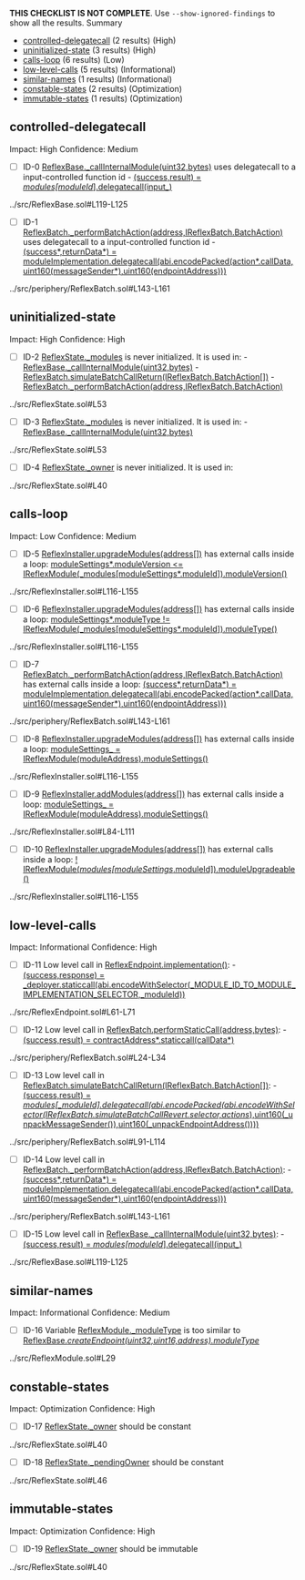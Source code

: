 **THIS CHECKLIST IS NOT COMPLETE**. Use `--show-ignored-findings` to show all the results.
Summary

- [controlled-delegatecall](#controlled-delegatecall) (2 results) (High)
- [uninitialized-state](#uninitialized-state) (3 results) (High)
- [calls-loop](#calls-loop) (6 results) (Low)
- [low-level-calls](#low-level-calls) (5 results) (Informational)
- [similar-names](#similar-names) (1 results) (Informational)
- [constable-states](#constable-states) (2 results) (Optimization)
- [immutable-states](#immutable-states) (1 results) (Optimization)

## controlled-delegatecall

Impact: High
Confidence: Medium

- [ ] ID-0
      [ReflexBase.\_callInternalModule(uint32,bytes)](../src/ReflexBase.sol#L119-L125) uses delegatecall to a input-controlled function id - [(success,result) = _modules[moduleId_].delegatecall(input\_)](../src/ReflexBase.sol#L120)

../src/ReflexBase.sol#L119-L125

- [ ] ID-1
      [ReflexBatch.\_performBatchAction(address,IReflexBatch.BatchAction)](../src/periphery/ReflexBatch.sol#L143-L161) uses delegatecall to a input-controlled function id - [(success*,returnData*) = moduleImplementation.delegatecall(abi.encodePacked(action*.callData,uint160(messageSender*),uint160(endpointAddress)))](../src/periphery/ReflexBatch.sol#L158-L160)

../src/periphery/ReflexBatch.sol#L143-L161

## uninitialized-state

Impact: High
Confidence: High

- [ ] ID-2
      [ReflexState.\_modules](../src/ReflexState.sol#L53) is never initialized. It is used in: - [ReflexBase.\_callInternalModule(uint32,bytes)](../src/ReflexBase.sol#L119-L125) - [ReflexBatch.simulateBatchCallReturn(IReflexBatch.BatchAction[])](../src/periphery/ReflexBatch.sol#L91-L114) - [ReflexBatch.\_performBatchAction(address,IReflexBatch.BatchAction)](../src/periphery/ReflexBatch.sol#L143-L161)

../src/ReflexState.sol#L53

- [ ] ID-3
      [ReflexState.\_modules](../src/ReflexState.sol#L53) is never initialized. It is used in: - [ReflexBase.\_callInternalModule(uint32,bytes)](../src/ReflexBase.sol#L119-L125)

../src/ReflexState.sol#L53

- [ ] ID-4
      [ReflexState.\_owner](../src/ReflexState.sol#L40) is never initialized. It is used in:

../src/ReflexState.sol#L40

## calls-loop

Impact: Low
Confidence: Medium

- [ ] ID-5
      [ReflexInstaller.upgradeModules(address[])](../src/ReflexInstaller.sol#L116-L155) has external calls inside a loop: [moduleSettings*.moduleVersion <= IReflexModule(\_modules[moduleSettings*.moduleId]).moduleVersion()](../src/ReflexInstaller.sol#L132)

../src/ReflexInstaller.sol#L116-L155

- [ ] ID-6
      [ReflexInstaller.upgradeModules(address[])](../src/ReflexInstaller.sol#L116-L155) has external calls inside a loop: [moduleSettings*.moduleType != IReflexModule(\_modules[moduleSettings*.moduleId]).moduleType()](../src/ReflexInstaller.sol#L136)

../src/ReflexInstaller.sol#L116-L155

- [ ] ID-7
      [ReflexBatch.\_performBatchAction(address,IReflexBatch.BatchAction)](../src/periphery/ReflexBatch.sol#L143-L161) has external calls inside a loop: [(success*,returnData*) = moduleImplementation.delegatecall(abi.encodePacked(action*.callData,uint160(messageSender*),uint160(endpointAddress)))](../src/periphery/ReflexBatch.sol#L158-L160)

../src/periphery/ReflexBatch.sol#L143-L161

- [ ] ID-8
      [ReflexInstaller.upgradeModules(address[])](../src/ReflexInstaller.sol#L116-L155) has external calls inside a loop: [moduleSettings\_ = IReflexModule(moduleAddress).moduleSettings()](../src/ReflexInstaller.sol#L122)

../src/ReflexInstaller.sol#L116-L155

- [ ] ID-9
      [ReflexInstaller.addModules(address[])](../src/ReflexInstaller.sol#L84-L111) has external calls inside a loop: [moduleSettings\_ = IReflexModule(moduleAddress).moduleSettings()](../src/ReflexInstaller.sol#L90)

../src/ReflexInstaller.sol#L84-L111

- [ ] ID-10
      [ReflexInstaller.upgradeModules(address[])](../src/ReflexInstaller.sol#L116-L155) has external calls inside a loop: [! IReflexModule(_modules[moduleSettings_.moduleId]).moduleUpgradeable()](../src/ReflexInstaller.sol#L128)

../src/ReflexInstaller.sol#L116-L155

## low-level-calls

Impact: Informational
Confidence: High

- [ ] ID-11
      Low level call in [ReflexEndpoint.implementation()](../src/ReflexEndpoint.sol#L61-L71): - [(success,response) = \_deployer.staticcall(abi.encodeWithSelector(\_MODULE_ID_TO_MODULE_IMPLEMENTATION_SELECTOR,\_moduleId))](../src/ReflexEndpoint.sol#L62-L64)

../src/ReflexEndpoint.sol#L61-L71

- [ ] ID-12
      Low level call in [ReflexBatch.performStaticCall(address,bytes)](../src/periphery/ReflexBatch.sol#L24-L34): - [(success,result) = contractAddress*.staticcall(callData*)](../src/periphery/ReflexBatch.sol#L27)

../src/periphery/ReflexBatch.sol#L24-L34

- [ ] ID-13
      Low level call in [ReflexBatch.simulateBatchCallReturn(IReflexBatch.BatchAction[])](../src/periphery/ReflexBatch.sol#L91-L114): - [(success,result) = _modules[\_moduleId].delegatecall(abi.encodePacked(abi.encodeWithSelector(IReflexBatch.simulateBatchCallRevert.selector,actions_),uint160(\_unpackMessageSender()),uint160(\_unpackEndpointAddress())))](../src/periphery/ReflexBatch.sol#L97-L103)

../src/periphery/ReflexBatch.sol#L91-L114

- [ ] ID-14
      Low level call in [ReflexBatch.\_performBatchAction(address,IReflexBatch.BatchAction)](../src/periphery/ReflexBatch.sol#L143-L161): - [(success*,returnData*) = moduleImplementation.delegatecall(abi.encodePacked(action*.callData,uint160(messageSender*),uint160(endpointAddress)))](../src/periphery/ReflexBatch.sol#L158-L160)

../src/periphery/ReflexBatch.sol#L143-L161

- [ ] ID-15
      Low level call in [ReflexBase.\_callInternalModule(uint32,bytes)](../src/ReflexBase.sol#L119-L125): - [(success,result) = _modules[moduleId_].delegatecall(input\_)](../src/ReflexBase.sol#L120)

../src/ReflexBase.sol#L119-L125

## similar-names

Impact: Informational
Confidence: Medium

- [ ] ID-16
      Variable [ReflexModule.\_moduleType](../src/ReflexModule.sol#L29) is too similar to [ReflexBase._createEndpoint(uint32,uint16,address).moduleType_](../src/ReflexBase.sol#L70)

../src/ReflexModule.sol#L29

## constable-states

Impact: Optimization
Confidence: High

- [ ] ID-17
      [ReflexState.\_owner](../src/ReflexState.sol#L40) should be constant

../src/ReflexState.sol#L40

- [ ] ID-18
      [ReflexState.\_pendingOwner](../src/ReflexState.sol#L46) should be constant

../src/ReflexState.sol#L46

## immutable-states

Impact: Optimization
Confidence: High

- [ ] ID-19
      [ReflexState.\_owner](../src/ReflexState.sol#L40) should be immutable

../src/ReflexState.sol#L40
